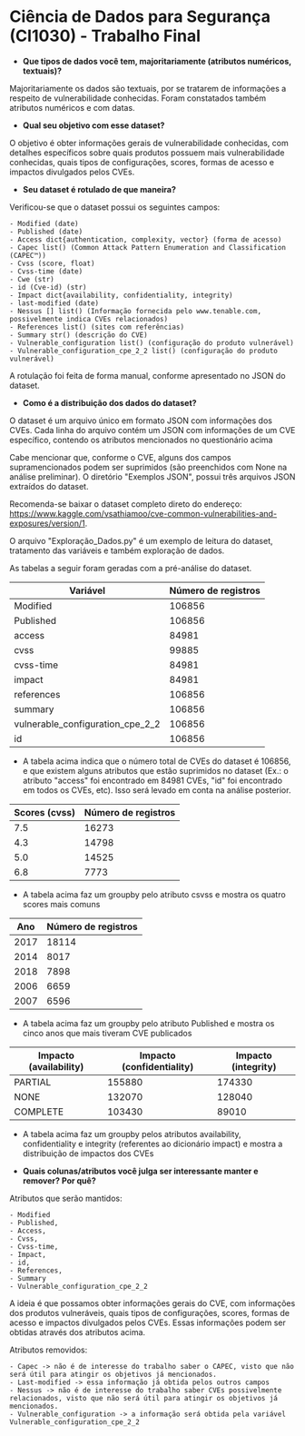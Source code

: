 Ciência de Dados para Segurança (CI1030) - Trabalho Final
=================

- **Que tipos de dados você tem, majoritariamente (atributos numéricos, textuais)?**

Majoritariamente os dados são textuais, por se tratarem de informações a respeito de vulnerabilidade conhecidas.
Foram constatados também atributos numéricos e com datas.

- **Qual seu objetivo com esse dataset?**

O objetivo é obter informações gerais de vulnerabilidade conhecidas, com detalhes específicos sobre quais produtos possuem mais vulnerabilidade conhecidas, quais tipos de configurações, scores, 
formas de acesso e impactos divulgados pelos CVEs.  

- **Seu dataset é rotulado de que maneira?**

Verificou-se que o dataset possui os seguintes campos:

    - Modified (date)
    - Published (date)
    - Access dict{authentication, complexity, vector} (forma de acesso)
    - Capec list() (Common Attack Pattern Enumeration and Classification (CAPEC™))
    - Cvss (score, float)
    - Cvss-time (date)
    - Cwe (str)
    - id (Cve-id) (str)
    - Impact dict{availability, confidentiality, integrity)
    - last-modified (date)
    - Nessus [] list() (Informação fornecida pelo www.tenable.com, possivelmente indica CVEs relacionados)
    - References list() (sites com referências)
    - Summary str() (descrição do CVE)
    - Vulnerable_configuration list() (configuração do produto vulnerável)
    - Vulnerable_configuration_cpe_2_2 list() (configuração do produto vulnerável)

A rotulação foi feita de forma manual, conforme apresentado no JSON do dataset.

- **Como é a distribuição dos dados do dataset?**

O dataset é um arquivo único em formato JSON com informações dos CVEs. Cada linha do arquivo contém um JSON com informações de um CVE específico, contendo os atributos mencionados no questionário acima

Cabe mencionar que, conforme o CVE, alguns dos campos supramencionados podem ser suprimidos (são preenchidos com None na análise preliminar). O diretório "Exemplos JSON", possui três arquivos JSON extraídos do dataset.

Recomenda-se baixar o dataset completo direto do endereço: https://www.kaggle.com/vsathiamoo/cve-common-vulnerabilities-and-exposures/version/1.

O arquivo "Exploração_Dados.py" é um exemplo de leitura do dataset, tratamento das variáveis e também exploração de dados.

As tabelas a seguir foram geradas com a pré-análise do dataset. 

| Variável | Número de registros |
| --- | --- |
| Modified | 106856 |
| Published | 106856 |
| access | 84981 |
| cvss | 99885 |
| cvss-time | 84981 |
| impact | 84981 |
| references | 106856 |
| summary |  106856 |
| vulnerable_configuration_cpe_2_2 | 106856
| id | 106856 |

- A tabela acima indica que o número total de CVEs do dataset é 106856, e que existem alguns atributos que estão suprimidos no dataset (Ex.: o atributo "access" foi encontrado em 84981 CVEs, "id" foi encontrado em todos os CVEs, etc). Isso será levado em conta na análise posterior.

| Scores (cvss) | Número de registros |
| --- | --- |
| 7.5 | 16273 |
| 4.3 | 14798 |
| 5.0 | 14525 |
| 6.8 | 7773 |

- A tabela acima faz um groupby pelo atributo csvss e mostra os quatro scores mais comuns

| Ano | Número de registros |
| --- | --- |
| 2017 | 18114 |
| 2014 | 8017 |
| 2018 | 7898 |
| 2006 | 6659 |
| 2007 | 6596 |

- A tabela acima faz um groupby pelo atributo Published e mostra os cinco anos que mais tiveram CVE publicados

| Impacto (availability) | Impacto (confidentiality) | Impacto (integrity) |
| --- | --- | --- |
| PARTIAL | 155880 | 174330 | 186440 |
| NONE | 132070 | 128040 | 118910 |
| COMPLETE | 103430 | 89010 | 86030 |

- A tabela acima faz um groupby pelos atributos availability, confidentiality e integrity (referentes ao dicionário impact) e 
mostra a distribuição de impactos dos CVEs


- **Quais colunas/atributos você julga ser interessante manter e remover? Por quê?**

Atributos que serão mantidos: 

    - Modified
    - Published, 
    - Access, 
    - Cvss, 
    - Cvss-time, 
    - Impact, 
	- id,
    - References, 
    - Summary
    - Vulnerable_configuration_cpe_2_2

A ideia é que possamos obter informações gerais do CVE, com informações dos produtos vulneráveis, quais tipos de configurações, scores, 
formas de acesso e impactos divulgados pelos CVEs. Essas informações podem ser obtidas através dos atributos acima.

Atributos removidos:

    - Capec -> não é de interesse do trabalho saber o CAPEC, visto que não será útil para atingir os objetivos já mencionados.
    - Last-modified -> essa informação já obtida pelos outros campos
    - Nessus -> não é de interesse do trabalho saber CVEs possivelmente relacionados, visto que não será útil para atingir os objetivos já mencionados.
    - Vulnerable_configuration -> a informação será obtida pela variável Vulnerable_configuration_cpe_2_2


